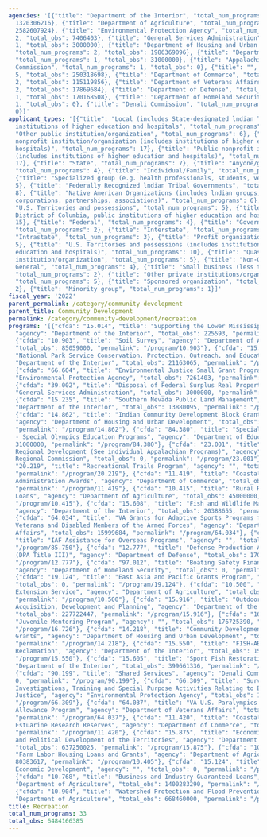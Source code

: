 ```yaml
---
agencies: '[{"title": "Department of the Interior", "total_num_programs": 8, "total_obs":
  1320306216}, {"title": "Department of Agriculture", "total_num_programs": 6, "total_obs":
  2582607924}, {"title": "Environmental Protection Agency", "total_num_programs":
  2, "total_obs": 7406403}, {"title": "General Services Administration", "total_num_programs":
  1, "total_obs": 3000000}, {"title": "Department of Housing and Urban Development",
  "total_num_programs": 2, "total_obs": 1986369096}, {"title": "Department of Education",
  "total_num_programs": 1, "total_obs": 31000000}, {"title": "Appalachian Regional
  Commission", "total_num_programs": 1, "total_obs": 0}, {"title": "", "total_num_programs":
  5, "total_obs": 250318698}, {"title": "Department of Commerce", "total_num_programs":
  2, "total_obs": 115119856}, {"title": "Department of Veterans Affairs", "total_num_programs":
  2, "total_obs": 17869684}, {"title": "Department of Defense", "total_num_programs":
  1, "total_obs": 170168508}, {"title": "Department of Homeland Security", "total_num_programs":
  1, "total_obs": 0}, {"title": "Denali Commission", "total_num_programs": 1, "total_obs":
  0}]'
applicant_types: '[{"title": "Local (includes State-designated lndian Tribes, excludes
  institutions of higher education and hospitals", "total_num_programs": 13}, {"title":
  "Other public institution/organization", "total_num_programs": 6}, {"title": "Private
  nonprofit institution/organization (includes institutions of higher education and
  hospitals)", "total_num_programs": 17}, {"title": "Public nonprofit institution/organization
  (includes institutions of higher education and hospitals)", "total_num_programs":
  17}, {"title": "State", "total_num_programs": 7}, {"title": "Anyone/general public",
  "total_num_programs": 4}, {"title": "Individual/Family", "total_num_programs": 7},
  {"title": "Specialized group (e.g. health professionals, students, veterans)", "total_num_programs":
  5}, {"title": "Federally Recognized lndian Tribal Governments", "total_num_programs":
  8}, {"title": "Native American Organizations (includes lndian groups, cooperatives,
  corporations, partnerships, associations)", "total_num_programs": 6}, {"title":
  "U.S. Territories and possessions", "total_num_programs": 5}, {"title": "State (includes
  District of Columbia, public institutions of higher education and hospitals)", "total_num_programs":
  15}, {"title": "Federal", "total_num_programs": 4}, {"title": "Government - General",
  "total_num_programs": 2}, {"title": "Interstate", "total_num_programs": 2}, {"title":
  "Intrastate", "total_num_programs": 3}, {"title": "Profit organization", "total_num_programs":
  5}, {"title": "U.S. Territories and possessions (includes institutions of higher
  education and hospitals)", "total_num_programs": 10}, {"title": "Quasi-public nonprofit
  institution/organization", "total_num_programs": 5}, {"title": "Non-Government -
  General", "total_num_programs": 4}, {"title": "Small business (less than 500 employees)",
  "total_num_programs": 2}, {"title": "Other private institutions/organizations",
  "total_num_programs": 5}, {"title": "Sponsored organization", "total_num_programs":
  2}, {"title": "Minority group", "total_num_programs": 1}]'
fiscal_year: '2022'
parent_permalink: /category/community-development
parent_title: Community Development
permalink: /category/community-development/recreation
programs: '[{"cfda": "15.014", "title": "Supporting the Lower Mississippi Delta Initiative",
  "agency": "Department of the Interior", "total_obs": 225593, "permalink": "/program/15.014"},
  {"cfda": "10.903", "title": "Soil Survey", "agency": "Department of Agriculture",
  "total_obs": 85059000, "permalink": "/program/10.903"}, {"cfda": "15.954", "title":
  "National Park Service Conservation, Protection, Outreach, and Education", "agency":
  "Department of the Interior", "total_obs": 21163065, "permalink": "/program/15.954"},
  {"cfda": "66.604", "title": "Environmental Justice Small Grant Program ", "agency":
  "Environmental Protection Agency", "total_obs": 7261403, "permalink": "/program/66.604"},
  {"cfda": "39.002", "title": "Disposal of Federal Surplus Real Property", "agency":
  "General Services Administration", "total_obs": 3000000, "permalink": "/program/39.002"},
  {"cfda": "15.235", "title": "Southern Nevada Public Land Management", "agency":
  "Department of the Interior", "total_obs": 13880095, "permalink": "/program/15.235"},
  {"cfda": "14.862", "title": "Indian Community Development Block Grant Program",
  "agency": "Department of Housing and Urban Development", "total_obs": 53369096,
  "permalink": "/program/14.862"}, {"cfda": "84.380", "title": "Special Education
  - Special Olympics Education Programs", "agency": "Department of Education", "total_obs":
  31000000, "permalink": "/program/84.380"}, {"cfda": "23.001", "title": "Appalachian
  Regional Development (See individual Appalachian Programs)", "agency": "Appalachian
  Regional Commission", "total_obs": 0, "permalink": "/program/23.001"}, {"cfda":
  "20.219", "title": "Recreational Trails Program", "agency": "", "total_obs": 73593308,
  "permalink": "/program/20.219"}, {"cfda": "11.419", "title": "Coastal Zone Management
  Administration Awards", "agency": "Department of Commerce", "total_obs": 83275959,
  "permalink": "/program/11.419"}, {"cfda": "10.415", "title": "Rural Rental Housing
  Loans", "agency": "Department of Agriculture", "total_obs": 45000000, "permalink":
  "/program/10.415"}, {"cfda": "15.608", "title": "Fish and Wildlife Management Assistance",
  "agency": "Department of the Interior", "total_obs": 20388655, "permalink": "/program/15.608"},
  {"cfda": "64.034", "title": "VA Grants for Adaptive Sports Programs for Disabled
  Veterans and Disabled Members of the Armed Forces", "agency": "Department of Veterans
  Affairs", "total_obs": 15999684, "permalink": "/program/64.034"}, {"cfda": "85.750",
  "title": "IAF Assistance for Overseas Programs", "agency": "", "total_obs": 0, "permalink":
  "/program/85.750"}, {"cfda": "12.777", "title": "Defense Production Act Title III
  (DPA Title III)", "agency": "Department of Defense", "total_obs": 170168508, "permalink":
  "/program/12.777"}, {"cfda": "97.012", "title": "Boating Safety Financial Assistance",
  "agency": "Department of Homeland Security", "total_obs": 0, "permalink": "/program/97.012"},
  {"cfda": "19.124", "title": "East Asia and Pacific Grants Program", "agency": "",
  "total_obs": 0, "permalink": "/program/19.124"}, {"cfda": "10.500", "title": "Cooperative
  Extension Service", "agency": "Department of Agriculture", "total_obs": 303422017,
  "permalink": "/program/10.500"}, {"cfda": "15.916", "title": "Outdoor Recreation
  Acquisition, Development and Planning", "agency": "Department of the Interior",
  "total_obs": 227722447, "permalink": "/program/15.916"}, {"cfda": "16.726", "title":
  "Juvenile Mentoring Program", "agency": "", "total_obs": 176725390, "permalink":
  "/program/16.726"}, {"cfda": "14.218", "title": "Community Development Block Grants/Entitlement
  Grants", "agency": "Department of Housing and Urban Development", "total_obs": 1933000000,
  "permalink": "/program/14.218"}, {"cfda": "15.550", "title": "FISH-ABLE Fun with
  Reclamation", "agency": "Department of the Interior", "total_obs": 15000, "permalink":
  "/program/15.550"}, {"cfda": "15.605", "title": "Sport Fish Restoration ", "agency":
  "Department of the Interior", "total_obs": 399661336, "permalink": "/program/15.605"},
  {"cfda": "90.199", "title": "Shared Services", "agency": "Denali Commission", "total_obs":
  0, "permalink": "/program/90.199"}, {"cfda": "66.309", "title": "Surveys, Studies,
  Investigations, Training and Special Purpose Activities Relating to Environmental
  Justice", "agency": "Environmental Protection Agency", "total_obs": 145000, "permalink":
  "/program/66.309"}, {"cfda": "64.037", "title": "VA U.S. Paralympics Monthly Assistance
  Allowance Program", "agency": "Department of Veterans Affairs", "total_obs": 1870000,
  "permalink": "/program/64.037"}, {"cfda": "11.420", "title": "Coastal Zone Management
  Estuarine Research Reserves", "agency": "Department of Commerce", "total_obs": 31843897,
  "permalink": "/program/11.420"}, {"cfda": "15.875", "title": "Economic, Social,
  and Political Development of the Territories", "agency": "Department of the Interior",
  "total_obs": 637250025, "permalink": "/program/15.875"}, {"cfda": "10.405", "title":
  "Farm Labor Housing Loans and Grants", "agency": "Department of Agriculture", "total_obs":
  80383617, "permalink": "/program/10.405"}, {"cfda": "15.124", "title": "Indian Loans
  Economic Development", "agency": "", "total_obs": 0, "permalink": "/program/15.124"},
  {"cfda": "10.768", "title": "Business and Industry Guaranteed Loans", "agency":
  "Department of Agriculture", "total_obs": 1400283290, "permalink": "/program/10.768"},
  {"cfda": "10.904", "title": "Watershed Protection and Flood Prevention", "agency":
  "Department of Agriculture", "total_obs": 668460000, "permalink": "/program/10.904"}]'
title: Recreation
total_num_programs: 33
total_obs: 6484166385
---
```

